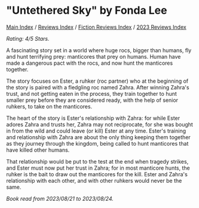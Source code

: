 # "Untethered Sky" by Fonda Lee

[Main Index](../../../README.md) / [Reviews Index](../../README.md) / [Fiction Reviews Index](../README.md) / [2023 Reviews Index](README.md)

*Rating: 4/5 Stars.*

A fascinating story set in a world where huge rocs, bigger than humans, fly and hunt terrifying prey: manticores that prey on humans. Human have made a dangerous pact with the rocs, and now hunt the manticores together.

The story focuses on Ester, a ruhker (roc partner) who at the beginning of the story is paired with a fledgling roc named Zahra. After winning Zahra's trust, and not getting eaten in the process, they train together to hunt smaller prey before they are considered ready, with the help of senior ruhkers, to take on the manticores.

The heart of the story is Ester's relationship with Zahra: for while Ester adores Zahra and trusts her, Zahra may not reciprocate, for she was bought in from the wild and could leave (or kill) Ester at any time. Ester's training and relationship with Zahra are about the only thing keeping them together as they journey through the kingdom, being called to hunt manticores that have killed other humans.

That relationship would be put to the test at the end when tragedy strikes, and Ester must now put her trust in Zahra; for in most manticore hunts, the ruhker is the bait to draw out the manticores for the kill. Ester and Zahra's relationship with each other, and with other ruhkers would never be the same.

*Book read from 2023/08/21 to 2023/08/24.*
